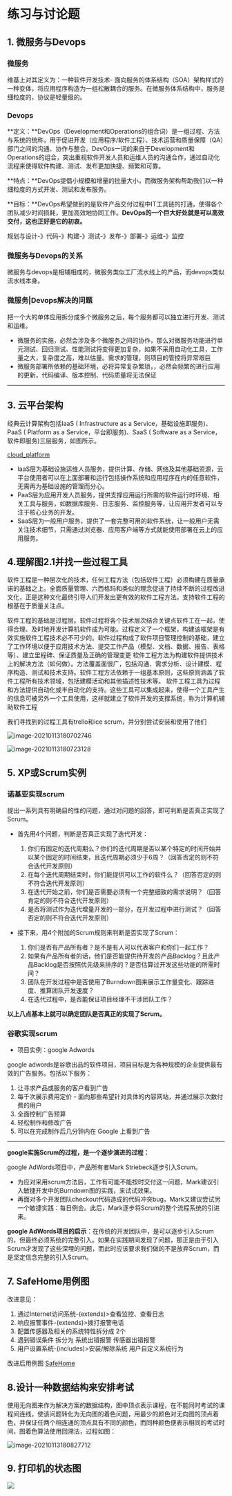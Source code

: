 # 练习与讨论题

## 1. 微服务与Devops

### 微服务

维基上对其定义为：一种软件开发技术- 面向服务的体系结构（SOA）架构样式的一种变体，将应用程序构造为一组松散耦合的服务。在微服务体系结构中，服务是细粒度的，协议是轻量级的。

### Devops

**定义：**DevOps（Development和Operations的组合词）是一组过程、方法与系统的统称，用于促进开发（应用程序/软件工程）、技术运营和质量保障（QA）部门之间的沟通、协作与整合。DevOps一词的来自于Development和Operations的组合，突出重视软件开发人员和运维人员的沟通合作，通过自动化流程来使得软件构建、测试、发布更加快捷、频繁和可靠。

**特点：**DevOps提倡小规模和增量的批量大小，而微服务架构帮助我们以一种细粒度的方式开发、测试和发布服务。

**目标：**DevOps希望做到的是软件产品交付过程中IT工具链的打通，使得各个团队减少时间损耗，更加高效地协同工作。**DevOps的一个巨大好处就是可以高效交付，这也正好是它的初衷。**

规划与设计-》代码-》构建-》测试-》发布-》部署-》运维-》监控

### 微服务与Devops的关系

微服务与devops是相辅相成的，微服务类似工厂流水线上的产品，而devops类似流水线本身。

### 微服务|Devops解决的问题

把一个大的单体应用拆分成多个微服务之后，每个服务都可以独立进行开发、测试和运维。

- 微服务的实施，必然会涉及多个微服务之间的协作，那么对微服务功能进行单元测试、回归测试、性能测试将变得更加复杂，如果不采用自动化工具，工作量之大，复杂度之高，难以估量。需求的管理，则项目的管控将异常艰巨
- 微服务部署所依赖的基础环境，必将异常复杂繁琐，，必然会频繁的进行应用的更新，代码编译、版本控制、代码质量将无法保证

----------------

## 3. 云平台架构

经典云计算架构包括IaaS ( Infrastructure as a Service，基础设施即服务)、PaaS ( Platform as a
Service，平台即服务)、SaaS ( Software as a Service，软件即服务)三层服务，如图所示。

[cloud_platform](image/cloud_platform.jpg)

- IaaS层为基础设施运维人员服务，提供计算、存储、网络及其他基础资源，云平台使用者可以在上面部署和运行包括操作系统和应用程序在内的任意软件，无需再为基础设施的管理而分心。
- PaaS层为应用开发人员服务，提供支撑应用运行所需的软件运行时环境、相关工具与服务，如数据库服务、日志服务、监控服务等，让应用开发者可以专注于核心业务的开发。
- SaaS层为一般用户服务，提供了一套完整可用的软件系统，让一般用户无需关注技术细节，只需通过浏览器、应用客户端等方式就能使用部署在云上的应用服务。


## 4.理解图2.1并找一些过程工具

软件工程是一种层次化的技术，任何工程方法（包括软件工程）必须构建在质量承诺的基础之上。全面质量管理、六西格玛和类似的理念促进了持续不断的过程改进文化，正是这种文化最终引导人们开发出更有效的软件工程方法。支持软件工程的根基在于质量关注点。

软件工程的基础是过程层。软件过程将各个技术层次结合关键点软件工在一起，使得合理、及时地开发计算机软件成为可能。过程定义了一个框架，构建该框架是有效实施软件工程技术必不可少的。软件过程构成了软件项目管理控制的基础，建立了工作环境以便于应用技术方法、提交工作产品（模型、文档、数据、报告、表格等）、建立里程碑、保证质量及正确的管理变更
软件工程方法为构建软件提供技术上的解决方法（如何做）。方法覆盖面很广，包括沟通、需求分析、设计建模、程序构造、测试和技术支持。软件工程方法依赖于一组基本原则，这些原则涵盖了软件工程所有技术领域，包括建模活动和其他描述性技术等。
软件工程工具为过程和方法提供自动化或半自动化的支持。这些工具可以集成起来，使得一个工具产生的信息可被另外一个工具使用，这样就建立了软件开发的支撑系统，称为计算机辅助软件工程

我们寻找到的过程工具有trello和ice scrum，并分别尝试安装和使用了他们

![image-20210113180702746](image/image-20210113180702746.png)

![image-20210113180723128](image/image-20210113180723128.png)


## 5. XP或Scrum实例

### 诺基亚实现scrum

提出一系列具有明确目的性的问题，通过对问题的回答，即可判断是否真正实现了Scrum。

+ 首先用4个问题，判断是否真正实现了迭代开发：
  1. 你们有固定的迭代周期么？你们的迭代周期是否以某个特定的时间开始并以某个固定的时间结束，且迭代周期必须少于6周？（回答否定的则不符合迭代开发原则）
  2. 在每个迭代周期结束时，你们能提供可以工作的软件么？（回答否定的则不符合迭代开发原则）
  3. 在迭代开始之前，你们是否需要必须有一个完整细致的需求说明？（回答肯定的则不符合迭代开发原则）
  4. 是否将测试作为迭代增量开发的一部分，在开发过程中进行测试？（回答否定的则不符合迭代开发原则）

+ 接下来，用4个附加的Scrum规则来判断是否实现了Scrum：
  1. 你们是否有产品所有者？是不是有人可以代表客户和你们一起工作？
  2. 如果有产品所有者的话，他们是否能提供待开发的产品Backlog？且此产品Backlog是否按照优先级来排序的？是否估算过开发这些功能的所需时间？
  3. 团队在开发过程中是否使用了Burndown图来展示工作量变化、跟踪进度、推算团队开发速度？
  4. 在迭代过程中，是否能保证项目经理不干涉团队工作？

**以上八点基本上就可以确定团队是否真正的实现了Scrum。**

### 谷歌实现scrum

+ 项目实例：google Adwords

google adwords是谷歌出品的软件项目，项目目标是为各种规模的企业提供最有效的广告服务。包括以下服务：

1. 让寻求产品或服务的客户看到广告
2. 每千次展示费用定价 - 面向那些希望针对具体的内容网站，并通过展示次数付费的用户
3. 全面控制广告预算
4. 轻松制作和修改广告
5. 可以在完成制作后几分钟内在 Google 上看到广告

-----------------------

**google实施Scrum的过程，是一个逐步演进的过程：**

google AdWords项目中，产品所有者Mark Striebeck逐步引入Scrum。

+ 为应对采用scrum方法后，工作有可能不能按时交付这一问题，Mark建议引入敏捷开发中的Burndown图的实践，来试试效果。
+ 再面对多个开发团队checkout代码造成的代码冲突bug，Mark又建议尝试另一个敏捷实践：每日例会。此后，Mark逐步将Scrum的整个流程系统的引进来。

**google AdWords项目的启示**：在传统的开发团队中，是可以逐步引入Scrum的，但最终必须系统的完整引入。如果在实践期间发现了问题，那正是由于引入Scrum才发现了这些深埋的问题，而此时应该要求我们做的不是放弃Scrum，而是坚定信念完整的引入Scrum。

## 7. SafeHome用例图

改进意见：
1. 通过Internet访问系统-(extends)>查看监控、查看日志
2. 响应报警事件-(extends)>拨打报警电话
3. 配置传感器及相关的系统特性拆分成 2个
4. 遇到错误条件 拆分为 系统出错报警 传感器出错报警
5. 用户设置系统-(includes)>安装/解除系统 用户自定义系统行为

改进后用例图
[SafeHome](image/SafeHome.png)

## 8.设计一种数据结构来安排考试

使用无向图来作为解决方案的数据结构，图中顶点表示课程，在不能同时考试的课程间连线，使该问题转化为无向图的着色问题，用最少的颜色对无向图的顶点着色，并保证任两个相连通的顶点具有不同的颜色，而同种颜色便表示相同的考试时间，图着色算法使用回溯法，过程如图：

![image-20210113180827712](image/image-20210113180827712.png)

## 9. 打印机的状态图

![](./image/printer.png)

